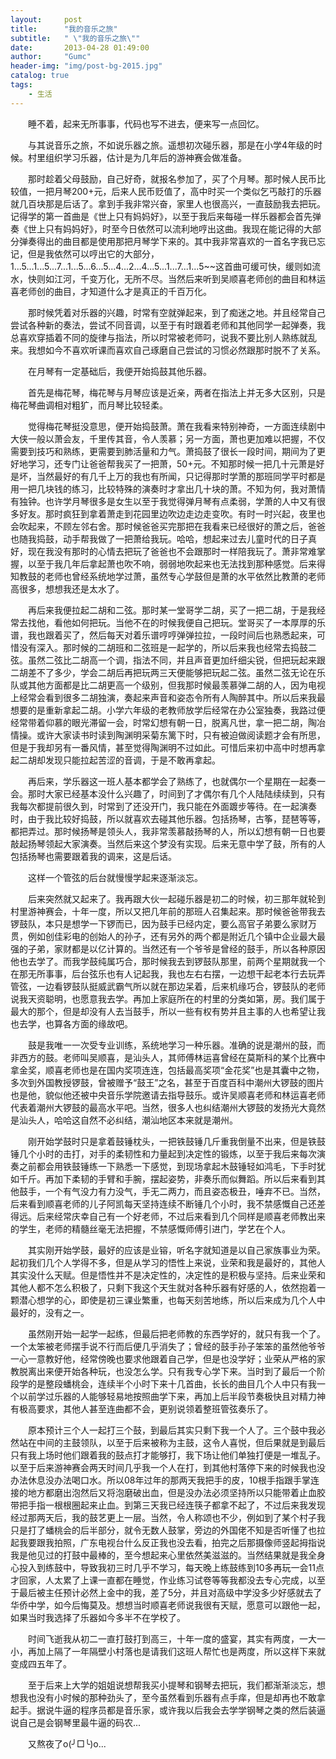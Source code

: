 ```yaml
---
layout:     post
title:      "我的音乐之旅"
subtitle:   " \"我的音乐之旅\""
date:       2013-04-28 01:49:00
author:     "Gumc"
header-img: "img/post-bg-2015.jpg"
catalog: true
tags:
    - 生活
---
```

&emsp;&emsp;睡不着，起来无所事事，代码也写不进去，便来写一点回忆。

&emsp;&emsp;与其说音乐之旅，不如说乐器之旅。遥想初次碰乐器，那是在小学4年级的时候。村里组织学习乐器，估计是为几年后的游神赛会做准备。

&emsp;&emsp;那时趁着父母鼓励，自己好奇，就报名参加了，买了个月琴。那时候人民币比较值，一把月琴200+元，后来人民币贬值了，高中时买一个类似乞丐敲打的乐器就几百块那是后话了。拿到手我非常兴奋，家里人也很高兴，一直鼓励我去把玩。记得学的第一首曲是《世上只有妈妈好》，以至于我后来每碰一样乐器都会首先弹奏《世上只有妈妈好》，时至今日依然可以流利地哼出这曲。我现在能记得的大部分弹奏得出的曲目都是使用那把月琴学下来的。其中我非常喜欢的一首名字我已忘记，但是我依然可以哼出它的大部分，1...5...1...5...7...1...5...6...5...4...2...4...5...1...7...1...5~~这首曲可缓可快，缓则如流水，快则如江河，千变万化，无所不尽。当然后来听到吴顺喜老师创的曲目和林运喜老师创的曲目，才知道什么才是真正的千百万化。

&emsp;&emsp;那时候凭着对乐器的兴趣，时常有空就弹起来，到了痴迷之地。并且经常自己尝试各种新的奏法，尝试不同音调，以至于有时跟着老师和其他同学一起弹奏，我总喜欢穿插着不同的旋律与指法，所以时常被老师叼，说我不要比别人熟练就乱来。我想如今不喜欢听课而喜欢自己琢磨自己尝试的习惯必然跟那时脱不了关系。

&emsp;&emsp;在月琴有一定基础后，我便开始捣鼓其他乐器。

&emsp;&emsp;首先是梅花琴，梅花琴与月琴应该是近亲，两者在指法上并无多大区别，只是梅花琴曲调相对粗犷，而月琴比较轻柔。

&emsp;&emsp;觉得梅花琴挺没意思，便开始捣鼓萧。萧在我看来特别神奇，一方面连续剧中大侠一般以萧会友，千里传其音，令人羡慕；另一方面，萧也更加难以把握，不仅需要到技巧和熟练，更需要到肺活量和力气。萧捣鼓了很长一段时间，期间为了更好地学习，还专门让爸爸帮我买了一把萧，50+元。不知那时候一把几十元萧是好是坏，当然最好的有几千上万的我也有所闻，只记得那时学萧的那班同学平时都是用一把几块钱的练习，比较特殊的演奏时才拿出几十块的萧。不知为何，我对萧情有独钟。也许学月琴很多是女生以至于我觉得弹月琴有点柔弱，学萧的人中又有很多好友。那时疯狂到拿着萧走到花园里边吹边走边走变吹。有时一时兴起，夜里也会吹起来，不顾左邻右舍。那时候爸爸买完那把在我看来已经很好的萧之后，爸爸也随我捣鼓，动手帮我做了一把萧给我玩。哈哈，想起来过去儿童时代的日子真好，现在我没有那时的心情去把玩了爸爸也不会跟那时一样陪我玩了。萧非常难掌握，以至于我几年后拿起萧也吹不响，弱弱地吹起来也无法找到那种感觉。后来得知教鼓的老师也曾经系统地学过萧，虽然专心学鼓但是萧的水平依然比教萧的老师高很多，想想我还是太水了。

&emsp;&emsp;再后来我便拉起二胡和二弦。那时某一堂哥学二胡，买了一把二胡，于是我经常去找他，看他如何把玩。当他不在的时候我便自己把玩。堂哥买了一本厚厚的乐谱，我也跟着买了，然后每天对着乐谱哼哼弹弹拉拉，一段时间后也熟悉起来，可惜没有深入。那时候的二胡班和二弦班是一起学的，所以后来我也经常去捣鼓二弦。虽然二弦比二胡高一个调，指法不同，并且声音更加纤细尖锐，但把玩起来跟二胡差不了多少，学会二胡后再把玩两三天便能够把玩起二弦。虽然二弦无论在乐队或其他方面都是比二胡更高一个级别，但我那时候最羡慕弹二胡的人，因为电视上经常会看到很多二胡独演，奏起来声音和姿态令所有人陶醉其中。所以后来我最想要的是重新拿起二胡。小学六年级的老教师放学后经常在办公室独奏，我路过便经常带着仰慕的眼光滞留一会，时常幻想有朝一日，脱离凡世，拿一把二胡，陶冶情操。或许大家读书时读到陶渊明采菊东篱下时，只有被迫做阅读题才会有所思，但是于我却另有一番风情，甚至觉得陶渊明不过如此。可惜后来初中高中时想再拿起二胡却发现只能拉起苦涩的音调，于是不敢再拿起。

&emsp;&emsp;再后来，学乐器这一班人基本都学会了熟练了，也就偶尔一个星期在一起奏一会。那时大家已经基本没什么兴趣了，时间到了才偶尔有几个人陆陆续续到，只有我每次都提前很久到，时常到了还没开门，我只能在外面踱步等待。在一起演奏时，由于我比较好捣鼓，所以就喜欢去碰其他乐器。包括扬琴，古筝，琵琶等等，都把弄过。那时候扬琴是领头人，我非常羡慕敲扬琴的人，所以幻想有朝一日也要敲起扬琴领起大家演奏。当然后来这个梦没有实现。后来无意中学了鼓，所有的人包括扬琴也需要跟着我的调来，这是后话。

&emsp;&emsp;这样一个管弦的后台就慢慢学起来逐渐淡忘。

&emsp;&emsp;后来突然就又起来了。我再跟大伙一起碰乐器是初二的时候，初三那年就轮到村里游神赛会，十年一度，所以又把几年前的那班人召集起来。那时候爸爸带我去锣鼓队，本只是想学一下锣而已，因为鼓手已经内定，要么高官子弟要么家财万贯，例如创佳彩电的创始人的孙子，还有另外的两个都是附近几个镇中企业最大最强的子弟，家财都是以亿计算的。当然还有一个爷爷是曾经的鼓手，所以各种原因他也去学了。而我学鼓纯属巧合，那时候我去到锣鼓队那里，前两个星期就我一个在那无所事事，后台弦乐也有人记起我，我也左右右摆，一边想干起老本行去玩弄管弦，一边看锣鼓队挺威武霸气所以就在那边呆着，后来机缘巧合，锣鼓队的老师说我天资聪明，也愿意我去学。再加上家庭所在的村里的分类如第，房。我们属于最大的那个，但是却没有人去当鼓手，所以一些有权有势并且主事的人也希望让我也去学，也算各方面的缘故吧。

&emsp;&emsp;鼓是我唯一一次受专业训练，系统地学习一种乐器。准确的说是潮州的鼓，而非西方的鼓。老师叫吴顺喜，是汕头人，其师傅林运喜曾经在莫斯科的某个比赛中拿金奖，顺喜老师也是在国内奖项连连，包括最高奖项“金花奖”也是其囊中之物，多次到外国教授锣鼓，曾被赠予“鼓王”之名，甚至于百度百科中潮州大锣鼓的图片也是他，貌似他还被中央音乐学院邀请去指导鼓乐。或许吴顺喜老师和林运喜老师代表着潮州大锣鼓的最高水平吧。当然，很多人也纠结潮州大锣鼓的发扬光大竟然是汕头人，哈哈这自然不必纠结，潮汕地区本来就是潮州。

&emsp;&emsp;刚开始学鼓时只是拿着鼓锤枕头，一把铁鼓锤几斤重我倒量不出来，但是铁鼓锤几个小时的击打，对手的柔韧性和力量起到决定性的锻炼，以至于我后来每次演奏之前都会用铁鼓锤练一下熟悉一下感觉，到现场拿起木鼓锤轻如鸿毛，下手时犹如千斤。再加下柔韧的手臂和手腕，摆起姿势，非奏乐而似舞蹈。所以后来看到其他鼓手，一个有气没力有力没气，手无二两力，而且姿态极丑，唾弃不已。当然，后来看到顺喜老师的儿子阿凯每天坚持连续不断锤几个小时，我不禁感慨自己还差得远。后来经常庆幸自己有一个好老师，不过后来看到几个同样是顺喜老师教出来的学生，老师的精髓丝毫无法把握，不禁感慨师傅引进门，学艺在个人。

&emsp;&emsp;其实刚开始学鼓，最好的应该是业镕，听名字就知道是以自己家族事业为荣。起初我们几个人学得不多，但是从学习的悟性上来说，业荣和我是最好的，其他人其实没什么天赋。但是悟性并不是决定性的，决定性的是积极与坚持。后来业荣和其他人都不怎么积极了，只剩下我这个天生就对各种乐器有好感的人，依然抱着一颗潜心想学的心，即使是初三课业繁重，也每天刻苦地练，所以后来成为几个人中最好的，没有之一。

&emsp;&emsp;虽然刚开始一起学一起练，但最后把老师教的东西学好的，就只有我一个了。一个太笨被老师摆手说不行而后便几乎消失了；曾经的鼓手孙子笨笨的虽然他爷爷一心一意教好他，经常傍晚也要求他跟着自己学，但是也没学好；业荣从严格的家教脱离出来便开始各种玩，也没怎么学。只有我专心学下来。当时到了最后一个阶段学的是整段蟠桃会，连续半个小时下来十几首曲，长长的曲目几个人中只有我一个以前学过乐器的人能够轻易地按照曲学下来，再加上后半段节奏极快且对精力神有极高要求，其他人甚至连曲都不会，更别说领着整班管弦奏乐了。

&emsp;&emsp;原本预计三个人一起打三个鼓，到最后其实只剩下我一个人了。三个鼓中我必然站在中间的主鼓领队，以至于后来被称为主鼓，这令人喜悦，但后果就是到最后只有我上场时他们跟着我的鼓点打才能够打，我下场让他们单独打便是一堆乱子。以至于后来游神赛会两天时间几乎我一个人在打，到其他村落停下来的时候我也没办法休息没办法喝口水。所以08年过年的那两天我把手的皮，10根手指跟手掌连接的地方都磨出泡然后又将泡磨破出血，但是没办法必须坚持所以只能带着止血胶带把手指一根根圈起来止血。到第三天我已经连筷子都拿不起了，不过后来我发现经过那两天后，我的鼓艺更上一层。当然，令人称颂也不少，例如到了某个村子我只是打了蟠桃会的后半部分，就令无数人鼓掌，旁边的外国佬不知是否听懂了也拉起我要跟我拍照，广东电视台什么反正我也没去看，拍完之后那摄像师竖起拇指说我是他见过的打鼓中最棒的，至今想起来心里依然美滋滋的。当然结果就是我全身心投入到练鼓中，导致我初三时几乎不学习，每天晚上练鼓练到10多再玩一会11点才回家，人太累了上课一直都在睡觉，作业练习试卷等等我都没去专心完成，以至于最后被主任预计必然上金中的我，差了5分，并且对高级中学没多少好感就去了华侨中学，如今后悔莫及。想想当时顺喜老师说我很有天赋，愿意可以跟他一起，如果当时我选择了乐器如今多半不在学校了。

&emsp;&emsp;时间飞逝我从初二一直打鼓打到高三，十年一度的盛宴，其实有两度，一大一小，再加上隔了一年隔壁小村落也是请我们这班人帮忙也是两度，所以这样下来就变成四五年了。

 &emsp;&emsp;至于后来上大学的姐姐说想帮我买小提琴和钢琴去把玩，我们都渐渐淡忘，想想我也没有小时候的那种劲头了，至今虽然看到乐器有点手痒，但是却再也不敢拿起手。据说牛逼的程序员都是音乐家，或许我以后我会去学学钢琴之类的然后装逼说自己是会钢琴里最牛逼的码农...

&emsp;&emsp;又熬夜了o(╯□╰)o...
